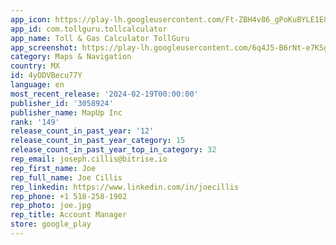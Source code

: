 ```yaml
---
app_icon: https://play-lh.googleusercontent.com/Ft-ZBH4v86_gPoKuBYLE1E8Qn5eZSkAe7qZUXN38sdiuii2VLufZ0F-Bqhx4NxwR_iE
app_id: com.tollguru.tollcalculator
app_name: Toll & Gas Calculator TollGuru
app_screenshot: https://play-lh.googleusercontent.com/6q4J5-B6rNt-e7KSgIkOoldrBmVCv69FOTh_rZVohtf4mXSfEoxGiAvYMXB64FLK67k
category: Maps & Navigation
country: MX
id: 4yODVBecu77Y
language: en
most_recent_release: '2024-02-19T00:00:00'
publisher_id: '3058924'
publisher_name: MapUp Inc
rank: '149'
release_count_in_past_year: '12'
release_count_in_past_year_category: 15
release_count_in_past_year_top_in_category: 32
rep_email: joseph.cillis@bitrise.io
rep_first_name: Joe
rep_full_name: Joe Cillis
rep_linkedin: https://www.linkedin.com/in/joecillis
rep_phone: +1 518-258-1902
rep_photo: joe.jpg
rep_title: Account Manager
store: google_play
---
```

